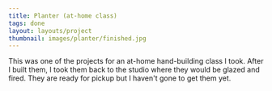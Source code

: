 ```yaml
---
title: Planter (at-home class)
tags: done
layout: layouts/project
thumbnail: images/planter/finished.jpg
---
```


This was one of the projects for an at-home hand-building class I took. After I
built them, I took them back to the studio where they would be glazed and fired.
They are ready for pickup but I haven't gone to get them yet.
